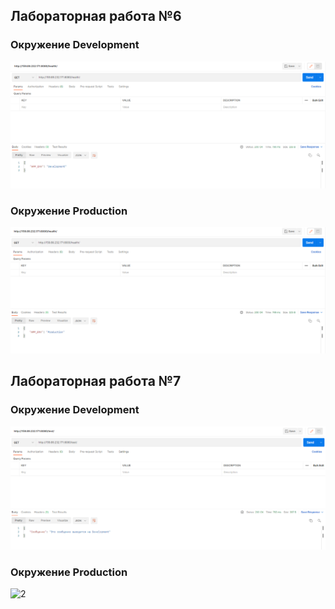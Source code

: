 ## Лабораторная работа №6

### Окружение Development
![1](https://github.com/nikikone/SIT_dev_prod/blob/main/Screen_6_lab/development.png)
### Окружение Production
![2](https://github.com/nikikone/SIT_dev_prod/blob/main/Screen_6_lab/production.png)

## Лабораторная работа №7

### Окружение Development
![1](https://github.com/nikikone/SIT_dev_prod/blob/main/Screen_7_lab/development_test.png)
### Окружение Production
![2](https://github.com/nikikone/SIT_dev_prod/blob/main/Screen_6_lab/production_test.png)
